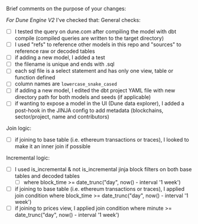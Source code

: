 Brief comments on the purpose of your changes:


*For Dune Engine V2*
I've checked that:
General checks:
* [ ] I tested the query on dune.com after compiling the model with dbt compile (compiled queries are written to the target directory)
* [ ] I used "refs" to reference other models in this repo and "sources" to reference raw or decoded tables 
* [ ] if adding a new model, I added a test
* [ ] the filename is unique and ends with .sql
* [ ] each sql file is a select statement and has only one view, table or function defined  
* [ ] column names are `lowercase_snake_cased`
* [ ] if adding a new model, I edited the dbt project YAML file with new directory path for both models and seeds (if applicable)
* [ ] if wanting to expose a model in the UI (Dune data explorer), I added a post-hook in the JINJA config to add metadata (blockchains, sector/project, name and contributors)

Join logic:
* [ ] if joining to base table (i.e. ethereum transactions or traces), I looked to make it an inner join if possible

Incremental logic:
* [ ] I used is_incremental & not is_incremental jinja block filters on both base tables and decoded tables
  * [ ] where block_time >= date_trunc("day", now() - interval '1 week')
* [ ] if joining to base table (i.e. ethereum transactions or traces), I applied join condition where block_time >= date_trunc("day", now() - interval '1 week')
* [ ] if joining to prices view, I applied join condition where minute >= date_trunc("day", now() - interval '1 week')
